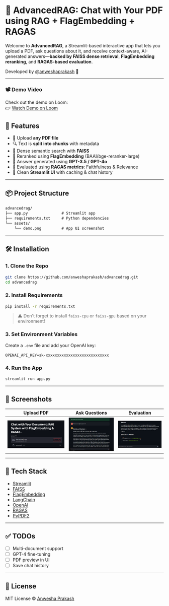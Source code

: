 # 🧠 AdvancedRAG: Chat with Your PDF using RAG + FlagEmbedding + RAGAS

Welcome to **AdvancedRAG**, a Streamlit-based interactive app that lets you upload a PDF, ask questions about it, and receive context-aware, AI-generated answers—**backed by FAISS dense retrieval**, **FlagEmbedding reranking**, and **RAGAS-based evaluation**.

Developed by [@anweshaprakash](https://github.com/anweshaprakash) 💜

---

### 📽️ Demo Video

Check out the demo on Loom:  
👉 [Watch Demo on Loom](https://www.loom.com/share/100de667e0794e35be1234f2efe05450?sid=2e2d67d9-a0ae-4efa-a228-9f6002248824)

## 🚀 Features

- 📄 Upload **any PDF file**
- 🔍 Text is **split into chunks** with metadata
- 🔗 Dense semantic search with **FAISS**
- 🎯 Reranked using **FlagEmbedding** (BAAI/bge-reranker-large)
- 🤖 Answer generated using **GPT-3.5 / GPT-4o**
- 🧪 Evaluated using **RAGAS metrics**: Faithfulness & Relevance
- 🧼 Clean **Streamlit UI** with caching & chat history

---

## 📦 Project Structure

```
advancedrag/
├── app.py               # Streamlit app
├── requirements.txt     # Python dependencies
└── assets/
    └── demo.png         # App UI screenshot
```

---

## 🛠️ Installation

### 1. Clone the Repo

```bash
git clone https://github.com/anweshaprakash/advancedrag.git
cd advancedrag
```

### 2. Install Requirements

```bash
pip install -r requirements.txt
```

> ⚠️ Don't forget to install `faiss-cpu` or `faiss-gpu` based on your environment!

### 3. Set Environment Variables

Create a `.env` file and add your OpenAI key:

```
OPENAI_API_KEY=sk-xxxxxxxxxxxxxxxxxxxxxxxxxxxx
```

### 4. Run the App

```bash
streamlit run app.py
```

---

## 📸 Screenshots

| Upload PDF | Ask Questions | Evaluation |
|------------|----------------|------------|
| ![upload](assets/upload.png) | ![chat](assets/chat.png) | ![metrics](assets/metrics.png) |

---

## 🧠 Tech Stack

- [Streamlit](https://streamlit.io/)
- [FAISS](https://github.com/facebookresearch/faiss)
- [FlagEmbedding](https://huggingface.co/BAAI/bge-reranker-large)
- [LangChain](https://www.langchain.com/)
- [OpenAI](https://platform.openai.com/)
- [RAGAS](https://github.com/explodinggradients/ragas)
- [PyPDF2](https://pypi.org/project/PyPDF2/)

---

## ✅ TODOs

- [ ] Multi-document support
- [ ] GPT-4 fine-tuning
- [ ] PDF preview in UI
- [ ] Save chat history

---

## 📄 License

MIT License © [Anwesha Prakash](https://github.com/anweshaprakash)

